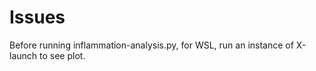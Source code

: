 # Issues
Before running inflammation-analysis.py, for WSL, run an instance of X-launch to see plot. 
 